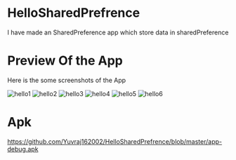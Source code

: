 # HelloSharedPrefrence

I have made an SharedPreference app
which store data in sharedPreference 


# Preview Of the App

Here is the some screenshots of the App

![hello1](https://user-images.githubusercontent.com/77117240/117583805-daa43400-b126-11eb-9471-88e9d7ceda4e.jpg)
![hello2](https://user-images.githubusercontent.com/77117240/117583811-e1cb4200-b126-11eb-9ec6-6accf62a19c2.jpg)
![hello3](https://user-images.githubusercontent.com/77117240/117583813-e5f75f80-b126-11eb-9a8c-73c67af705af.jpg)
![hello4](https://user-images.githubusercontent.com/77117240/117583818-e98ae680-b126-11eb-860b-1ac6ea31bd26.jpg)
![hello5](https://user-images.githubusercontent.com/77117240/117583819-ebed4080-b126-11eb-9fea-ebaeda34ebf4.jpg)
![hello6](https://user-images.githubusercontent.com/77117240/117583821-eee83100-b126-11eb-97ab-35dd068b7c3d.jpg)


# Apk

https://github.com/Yuvraj162002/HelloSharedPrefrence/blob/master/app-debug.apk
